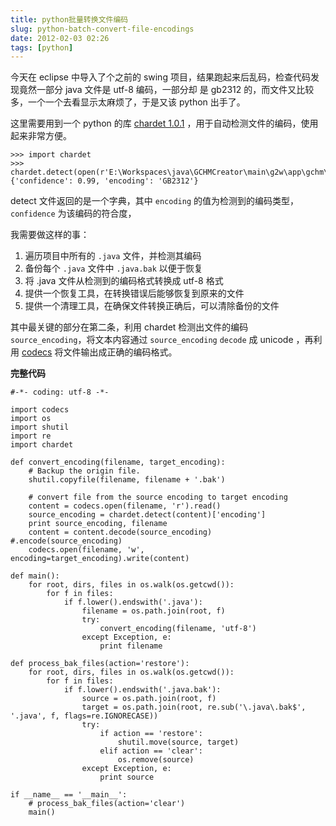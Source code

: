 ```yaml
---
title: python批量转换文件编码
slug: python-batch-convert-file-encodings
date: 2012-02-03 02:26
tags: [python]
---
```


今天在 eclipse 中导入了个之前的 swing 项目，结果跑起来后乱码，检查代码发现竟然一部分 java 文件是 utf-8 编码，一部分却
是 gb2312 的，而文件又比较多，一个一个去看显示太麻烦了，于是又该 python 出手了。

这里需要用到一个 python 的库 [chardet 1.0.1][1] ，用于自动检测文件的编码，使用起来非常方便。

    >>> import chardet
    >>> chardet.detect(open(r'E:\Workspaces\java\GCHMCreator\main\g2w\app\gchm\gui\ContentElement.java').read())
    {'confidence': 0.99, 'encoding': 'GB2312'}

detect 文件返回的是一个字典，其中 `encoding` 的值为检测到的编码类型，`confidence` 为该编码的符合度，

我需要做这样的事：

 1. 遍历项目中所有的 `.java` 文件，并检测其编码
 2. 备份每个 `.java` 文件中 `.java.bak` 以便于恢复
 3. 将 .java 文件从检测到的编码格式转换成 utf-8 格式
 4. 提供一个恢复工具，在转换错误后能够恢复到原来的文件
 5. 提供一个清理工具，在确保文件转换正确后，可以清除备份的文件

其中最关键的部分在第二条，利用 chardet 检测出文件的编码 `source_encoding`，将文本内容通过 `source_encoding` `decode` 
成 unicode ，再利用 [codecs][2] 将文件输出成正确的编码格式。

**完整代码**

    #-*- coding: utf-8 -*-

    import codecs
    import os
    import shutil
    import re
    import chardet

    def convert_encoding(filename, target_encoding):
        # Backup the origin file.
        shutil.copyfile(filename, filename + '.bak')

        # convert file from the source encoding to target encoding
        content = codecs.open(filename, 'r').read()
        source_encoding = chardet.detect(content)['encoding']
        print source_encoding, filename
        content = content.decode(source_encoding) #.encode(source_encoding)
        codecs.open(filename, 'w', encoding=target_encoding).write(content)

    def main():
        for root, dirs, files in os.walk(os.getcwd()):
            for f in files:
                if f.lower().endswith('.java'):
                    filename = os.path.join(root, f)
                    try:
                        convert_encoding(filename, 'utf-8')
                    except Exception, e:
                        print filename

    def process_bak_files(action='restore'):
        for root, dirs, files in os.walk(os.getcwd()):
            for f in files:
                if f.lower().endswith('.java.bak'):
                    source = os.path.join(root, f)
                    target = os.path.join(root, re.sub('\.java\.bak$', '.java', f, flags=re.IGNORECASE))
                    try:
                        if action == 'restore':
                            shutil.move(source, target)
                        elif action == 'clear':
                            os.remove(source)
                    except Exception, e:
                        print source

    if __name__ == '__main__':
        # process_bak_files(action='clear')
        main()

[1]: http://pypi.python.org/pypi/chardet
[2]: http://docs.python.org/library/codecs.html
